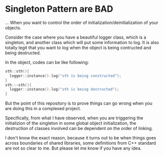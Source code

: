 # Singleton Pattern are BAD 
... When you want to control the order of initialization/deinitialization of your objects.

Consider the case where you have a beautiful logger class, which is a singleton, and another 
class which will put some information to log. It is also totally legit that you want 
to log when the object is being contructed and being destructed. 

In the object, codes can be like following:
```cpp
sth::sth(){
  logger::instance().log("sth is being constructed");
}
sth::~sth(){
  logger::instance().log("sth is being destructed");
}
```

But the point of this repository is to prove things can go wrong when you are doing this in a complexed
project. 

Specifically, from what I have observed, when you are triggering the initializion of the singleton in some global object initialization, the destruction of classes involved can be dependent on the order of linking.

I don't know the exact reason, because it turns out to be when things goes across boundaries of shared libraries, some definitions from C++ standard are not so clear to me. But please let me know if you have any idea.